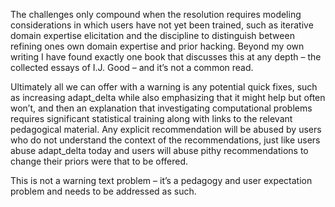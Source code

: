 The challenges only compound when the resolution requires modeling considerations in which users have not yet been trained, such as iterative domain expertise elicitation and the discipline to distinguish between refining ones own domain expertise and prior hacking. Beyond my own writing I have found exactly one book that discusses this at any depth – the collected essays of I.J. Good – and it’s not a common read.

Ultimately all we can offer with a warning is any potential quick fixes, such as increasing adapt_delta while also emphasizing that it might help but often won’t, and then an explanation that investigating computational problems requires significant statistical training along with links to the relevant pedagogical material. Any explicit recommendation will be abused by users who do not understand the context of the recommendations, just like users abuse adapt_delta today and users will abuse pithy recommendations to change their priors were that to be offered.

This is not a warning text problem – it’s a pedagogy and user expectation problem and needs to be addressed as such.
